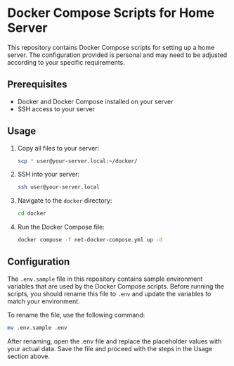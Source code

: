 # Docker Compose Scripts for Home Server

This repository contains Docker Compose scripts for setting up a home server. The configuration provided is personal and may need to be adjusted according to your specific requirements.

## Prerequisites

- Docker and Docker Compose installed on your server
- SSH access to your server

## Usage

1. Copy all files to your server:

   ```bash
   scp * user@your-server.local:~/docker/
   ```

2. SSH into your server:

   ```bash
   ssh user@your-server.local
   ```

3. Navigate to the `docker` directory:

   ```bash
   cd docker
   ```

4. Run the Docker Compose file:

   ```bash
   docker compose -f net-docker-compose.yml up -d
   ```

## Configuration

The `.env.sample` file in this repository contains sample environment variables that are used by the Docker Compose scripts. Before running the scripts, you should rename this file to `.env` and update the variables to match your environment.

To rename the file, use the following command:

```bash
mv .env.sample .env
```

After renaming, open the .env file and replace the placeholder values with your actual data. Save the file and proceed with the steps in the Usage section above.
